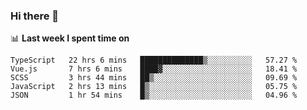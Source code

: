 ### Hi there 👋

<!--
**DBvc/DBvc** is a ✨ _special_ ✨ repository because its `README.md` (this file) appears on your GitHub profile.

Here are some ideas to get you started:

- 🔭 I’m currently working on ...
- 🌱 I’m currently learning ...
- 👯 I’m looking to collaborate on ...
- 🤔 I’m looking for help with ...
- 💬 Ask me about ...
- 📫 How to reach me: ...
- 😄 Pronouns: ...
- ⚡ Fun fact: ...
-->

📊 **Last week I spent time on**
<!--START_SECTION:waka-->
```text
TypeScript   22 hrs 6 mins   ██████████████▒░░░░░░░░░░   57.27 % 
Vue.js       7 hrs 6 mins    ████▓░░░░░░░░░░░░░░░░░░░░   18.41 % 
SCSS         3 hrs 44 mins   ██▒░░░░░░░░░░░░░░░░░░░░░░   09.69 % 
JavaScript   2 hrs 13 mins   █▒░░░░░░░░░░░░░░░░░░░░░░░   05.75 % 
JSON         1 hr 54 mins    █▒░░░░░░░░░░░░░░░░░░░░░░░   04.96 % 
```
<!--END_SECTION:waka-->
